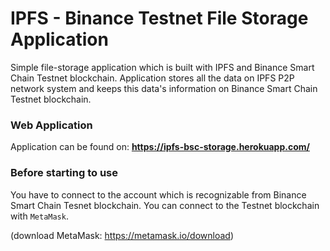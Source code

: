 # IPFS - Binance Testnet File Storage Application
Simple file-storage application which is built with IPFS and
Binance Smart Chain Testnet blockchain. Application stores all the data
on IPFS P2P network system and keeps this data's information on Binance
Smart Chain Testnet blockchain. 

### Web Application
Application can be found on: **https://ipfs-bsc-storage.herokuapp.com/**

### Before starting to use
You have to connect to the account which is recognizable from Binance
Smart Chain Tesnet blockchain. You can connect to the Testnet blockchain
with `MetaMask`.

(download MetaMask: https://metamask.io/download)